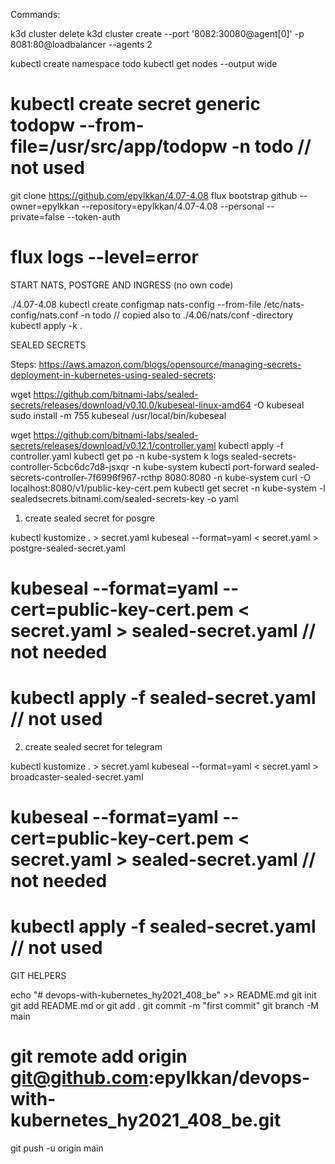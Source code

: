 Commands:

k3d cluster delete
k3d cluster create --port '8082:30080@agent[0]' -p 8081:80@loadbalancer --agents 2

kubectl create namespace todo
kubectl get nodes --output wide
# kubectl create secret generic todopw --from-file=/usr/src/app/todopw -n todo // not used

git clone https://github.com/epylkkan/4.07-4.08
flux bootstrap github --owner=epylkkan --repository=epylkkan/4.07-4.08 --personal --private=false --token-auth

# flux logs --level=error



START NATS, POSTGRE AND INGRESS (no own code)

./4.07-4.08
kubectl create configmap nats-config --from-file /etc/nats-config/nats.conf -n todo // copied also to ./4.06/nats/conf -directory
kubectl apply -k .



SEALED SECRETS

Steps: https://aws.amazon.com/blogs/opensource/managing-secrets-deployment-in-kubernetes-using-sealed-secrets: 

wget https://github.com/bitnami-labs/sealed-secrets/releases/download/v0.10.0/kubeseal-linux-amd64 -O kubeseal
sudo install -m 755 kubeseal /usr/local/bin/kubeseal

wget https://github.com/bitnami-labs/sealed-secrets/releases/download/v0.12.1/controller.yaml
kubectl apply -f controller.yaml
kubectl get po -n kube-system
k logs sealed-secrets-controller-5cbc6dc7d8-jsxqr -n kube-system
kubectl port-forward sealed-secrets-controller-7f6996f967-rcthp 8080:8080 -n kube-system
 curl -O localhost:8080/v1/public-key-cert.pem
kubectl get secret -n kube-system -l sealedsecrets.bitnami.com/sealed-secrets-key -o yaml

1) create sealed secret for posgre

kubectl kustomize . > secret.yaml
kubeseal --format=yaml < secret.yaml > postgre-sealed-secret.yaml

# kubeseal --format=yaml --cert=public-key-cert.pem < secret.yaml > sealed-secret.yaml // not needed
# kubectl apply -f sealed-secret.yaml // not used

2) create sealed secret for telegram

kubectl kustomize . > secret.yaml
kubeseal --format=yaml < secret.yaml > broadcaster-sealed-secret.yaml
# kubeseal --format=yaml --cert=public-key-cert.pem < secret.yaml > sealed-secret.yaml // not needed
# kubectl apply -f sealed-secret.yaml // not used


GIT HELPERS

echo "# devops-with-kubernetes_hy2021_408_be" >> README.md
git init
git add README.md or git add .
git commit -m "first commit"
git branch -M main
# git remote add origin git@github.com:epylkkan/devops-with-kubernetes_hy2021_408_be.git
git push -u origin main